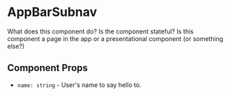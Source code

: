 # AppBarSubnav

What does this component do?
Is the component stateful?
Is this component a page in the app or a presentational component (or something else?)

## Component Props

- `name: string` - User's name to say hello to.
